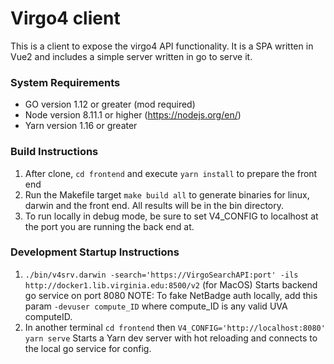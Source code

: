 # Virgo4 client

This is a client to expose the virgo4 API functionality. It is a SPA written in Vue2
and includes a simple server written in go to serve it. 

### System Requirements

* GO version 1.12 or greater (mod required)
* Node version 8.11.1 or higher (https://nodejs.org/en/)
* Yarn version 1.16 or greater

### Build Instructions

1. After clone, `cd frontend` and execute `yarn install` to prepare the front end
2. Run the Makefile target `make build all` to generate binaries for linux, darwin and the front end.  All results will be in the bin directory.
3. To run locally in debug mode, be sure to set V4_CONFIG to localhost at the port you are running the back end at.

### Development Startup Instructions

1. `./bin/v4srv.darwin -search='https://VirgoSearchAPI:port' -ils http://docker1.lib.virginia.edu:8500/v2` (for MacOS)
    Starts backend go service on port 8080
    NOTE: To fake NetBadge auth locally, add this param `-devuser compute_ID` where compute_ID is any valid UVA computeID.
2. In another terminal `cd frontend` then `V4_CONFIG='http://localhost:8080' yarn serve`
    Starts a Yarn dev server with hot reloading and connects to the local go service for config.

